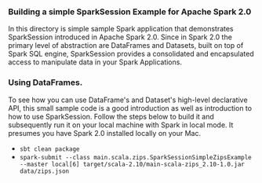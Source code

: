 ### Building a simple SparkSession Example for Apache Spark 2.0

In this directory is simple sample Spark application that demonstrates SparkSession introduced in Apache Spark 2.0. Since in Spark 2.0 the primary
level of abstraction are DataFrames and Datasets, built on top of Spark SQL engine, SparkSession provides a consolidated and encapsulated access to
manipulate data in your Spark Applications.

### Using DataFrames.
To see how you can use DataFrame's and Dataset's high-level declarative API, this small sample code is a good introduction as well as introduction to how to use 
SparkSession. Follow the steps below to build it and subsequently run it on your local machine with Spark in local mode. It presumes you have Spark 2.0 installed locally on your Mac.

* `sbt clean package`
* `spark-submit --class main.scala.zips.SparkSessionSimpleZipsExample --master local[6] target/scala-2.10/main-scala-zips_2.10-1.0.jar data/zips.json`

